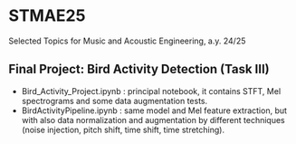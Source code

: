 # STMAE25
Selected Topics for Music and Acoustic Engineering, a.y. 24/25
## Final Project: Bird Activity Detection (Task III)

- Bird_Activity_Project.ipynb : principal notebook, it contains STFT, Mel spectrograms and some data augmentation tests.
- BirdActivityPipeline.ipynb : same model and Mel feature extraction, but with also data normalization and augmentation by different techniques (noise injection, pitch shift, time shift, time stretching).
